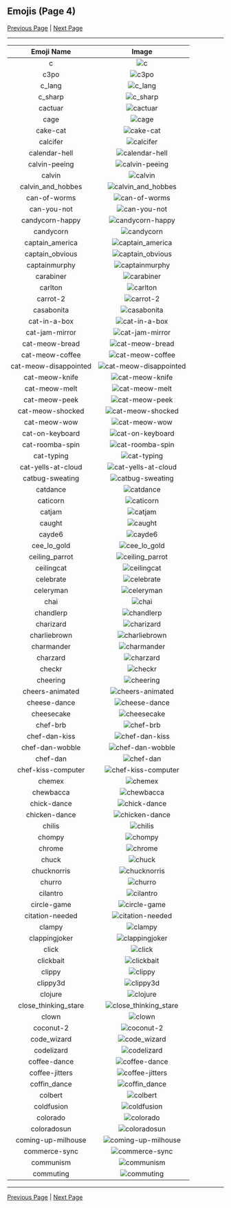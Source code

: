 
  ## Emojis (Page 4)

  [Previous Page](/docs/denverdevs/page-b-0003.md)
   | [Next Page](/docs/denverdevs/page-c-0005.md)

  <hr />

  |Emoji Name|Image|
  | :-: | :-: |
  |c| ![c](/emojis/denverdevs/c.jpg)|
  |c3po| ![c3po](/emojis/denverdevs/c3po.gif)|
  |c_lang| ![c_lang](/emojis/denverdevs/c_lang.png)|
  |c_sharp| ![c_sharp](/emojis/denverdevs/c_sharp.png)|
  |cactuar| ![cactuar](/emojis/denverdevs/cactuar.gif)|
  |cage| ![cage](/emojis/denverdevs/cage.png)|
  |cake-cat| ![cake-cat](/emojis/denverdevs/cake-cat.png)|
  |calcifer| ![calcifer](/emojis/denverdevs/calcifer.gif)|
  |calendar-hell| ![calendar-hell](/emojis/denverdevs/calendar-hell.gif)|
  |calvin-peeing| ![calvin-peeing](/emojis/denverdevs/calvin-peeing.png)|
  |calvin| ![calvin](/emojis/denverdevs/calvin.jpg)|
  |calvin_and_hobbes| ![calvin_and_hobbes](/emojis/denverdevs/calvin_and_hobbes.jpg)|
  |can-of-worms| ![can-of-worms](/emojis/denverdevs/can-of-worms.gif)|
  |can-you-not| ![can-you-not](/emojis/denverdevs/can-you-not.png)|
  |candycorn-happy| ![candycorn-happy](/emojis/denverdevs/candycorn-happy.png)|
  |candycorn| ![candycorn](/emojis/denverdevs/candycorn.png)|
  |captain_america| ![captain_america](/emojis/denverdevs/captain_america.gif)|
  |captain_obvious| ![captain_obvious](/emojis/denverdevs/captain_obvious.gif)|
  |captainmurphy| ![captainmurphy](/emojis/denverdevs/captainmurphy.png)|
  |carabiner| ![carabiner](/emojis/denverdevs/carabiner.png)|
  |carlton| ![carlton](/emojis/denverdevs/carlton.gif)|
  |carrot-2| ![carrot-2](/emojis/denverdevs/carrot-2.png)|
  |casabonita| ![casabonita](/emojis/denverdevs/casabonita.png)|
  |cat-in-a-box| ![cat-in-a-box](/emojis/denverdevs/cat-in-a-box.png)|
  |cat-jam-mirror| ![cat-jam-mirror](/emojis/denverdevs/cat-jam-mirror.gif)|
  |cat-meow-bread| ![cat-meow-bread](/emojis/denverdevs/cat-meow-bread.png)|
  |cat-meow-coffee| ![cat-meow-coffee](/emojis/denverdevs/cat-meow-coffee.png)|
  |cat-meow-disappointed| ![cat-meow-disappointed](/emojis/denverdevs/cat-meow-disappointed.png)|
  |cat-meow-knife| ![cat-meow-knife](/emojis/denverdevs/cat-meow-knife.png)|
  |cat-meow-melt| ![cat-meow-melt](/emojis/denverdevs/cat-meow-melt.png)|
  |cat-meow-peek| ![cat-meow-peek](/emojis/denverdevs/cat-meow-peek.png)|
  |cat-meow-shocked| ![cat-meow-shocked](/emojis/denverdevs/cat-meow-shocked.png)|
  |cat-meow-wow| ![cat-meow-wow](/emojis/denverdevs/cat-meow-wow.png)|
  |cat-on-keyboard| ![cat-on-keyboard](/emojis/denverdevs/cat-on-keyboard.png)|
  |cat-roomba-spin| ![cat-roomba-spin](/emojis/denverdevs/cat-roomba-spin.gif)|
  |cat-typing| ![cat-typing](/emojis/denverdevs/cat-typing.gif)|
  |cat-yells-at-cloud| ![cat-yells-at-cloud](/emojis/denverdevs/cat-yells-at-cloud.jpg)|
  |catbug-sweating| ![catbug-sweating](/emojis/denverdevs/catbug-sweating.gif)|
  |catdance| ![catdance](/emojis/denverdevs/catdance.gif)|
  |caticorn| ![caticorn](/emojis/denverdevs/caticorn.png)|
  |catjam| ![catjam](/emojis/denverdevs/catjam.gif)|
  |caught| ![caught](/emojis/denverdevs/caught.png)|
  |cayde6| ![cayde6](/emojis/denverdevs/cayde6.png)|
  |cee_lo_gold| ![cee_lo_gold](/emojis/denverdevs/cee_lo_gold.png)|
  |ceiling_parrot| ![ceiling_parrot](/emojis/denverdevs/ceiling_parrot.gif)|
  |ceilingcat| ![ceilingcat](/emojis/denverdevs/ceilingcat.jpg)|
  |celebrate| ![celebrate](/emojis/denverdevs/celebrate.gif)|
  |celeryman| ![celeryman](/emojis/denverdevs/celeryman.gif)|
  |chai| ![chai](/emojis/denverdevs/chai.png)|
  |chandlerp| ![chandlerp](/emojis/denverdevs/chandlerp.jpg)|
  |charizard| ![charizard](/emojis/denverdevs/charizard.png)|
  |charliebrown| ![charliebrown](/emojis/denverdevs/charliebrown.gif)|
  |charmander| ![charmander](/emojis/denverdevs/charmander.gif)|
  |charzard| ![charzard](/emojis/denverdevs/charzard.png)|
  |checkr| ![checkr](/emojis/denverdevs/checkr.png)|
  |cheering| ![cheering](/emojis/denverdevs/cheering.gif)|
  |cheers-animated| ![cheers-animated](/emojis/denverdevs/cheers-animated.gif)|
  |cheese-dance| ![cheese-dance](/emojis/denverdevs/cheese-dance.gif)|
  |cheesecake| ![cheesecake](/emojis/denverdevs/cheesecake.png)|
  |chef-brb| ![chef-brb](/emojis/denverdevs/chef-brb.png)|
  |chef-dan-kiss| ![chef-dan-kiss](/emojis/denverdevs/chef-dan-kiss.png)|
  |chef-dan-wobble| ![chef-dan-wobble](/emojis/denverdevs/chef-dan-wobble.gif)|
  |chef-dan| ![chef-dan](/emojis/denverdevs/chef-dan.png)|
  |chef-kiss-computer| ![chef-kiss-computer](/emojis/denverdevs/chef-kiss-computer.png)|
  |chemex| ![chemex](/emojis/denverdevs/chemex.png)|
  |chewbacca| ![chewbacca](/emojis/denverdevs/chewbacca.jpg)|
  |chick-dance| ![chick-dance](/emojis/denverdevs/chick-dance.gif)|
  |chicken-dance| ![chicken-dance](/emojis/denverdevs/chicken-dance.gif)|
  |chilis| ![chilis](/emojis/denverdevs/chilis.gif)|
  |chompy| ![chompy](/emojis/denverdevs/chompy.gif)|
  |chrome| ![chrome](/emojis/denverdevs/chrome.png)|
  |chuck| ![chuck](/emojis/denverdevs/chuck.png)|
  |chucknorris| ![chucknorris](/emojis/denverdevs/chucknorris.png)|
  |churro| ![churro](/emojis/denverdevs/churro.jpg)|
  |cilantro| ![cilantro](/emojis/denverdevs/cilantro.png)|
  |circle-game| ![circle-game](/emojis/denverdevs/circle-game.png)|
  |citation-needed| ![citation-needed](/emojis/denverdevs/citation-needed.png)|
  |clampy| ![clampy](/emojis/denverdevs/clampy.jpg)|
  |clappingjoker| ![clappingjoker](/emojis/denverdevs/clappingjoker.gif)|
  |click| ![click](/emojis/denverdevs/click.png)|
  |clickbait| ![clickbait](/emojis/denverdevs/clickbait.png)|
  |clippy| ![clippy](/emojis/denverdevs/clippy.gif)|
  |clippy3d| ![clippy3d](/emojis/denverdevs/clippy3d.gif)|
  |clojure| ![clojure](/emojis/denverdevs/clojure.gif)|
  |close_thinking_stare| ![close_thinking_stare](/emojis/denverdevs/close_thinking_stare.png)|
  |clown| ![clown](/emojis/denverdevs/clown.png)|
  |coconut-2| ![coconut-2](/emojis/denverdevs/coconut-2.png)|
  |code_wizard| ![code_wizard](/emojis/denverdevs/code_wizard.gif)|
  |codelizard| ![codelizard](/emojis/denverdevs/codelizard.png)|
  |coffee-dance| ![coffee-dance](/emojis/denverdevs/coffee-dance.gif)|
  |coffee-jitters| ![coffee-jitters](/emojis/denverdevs/coffee-jitters.gif)|
  |coffin_dance| ![coffin_dance](/emojis/denverdevs/coffin_dance.gif)|
  |colbert| ![colbert](/emojis/denverdevs/colbert.png)|
  |coldfusion| ![coldfusion](/emojis/denverdevs/coldfusion.jpg)|
  |colorado| ![colorado](/emojis/denverdevs/colorado.png)|
  |coloradosun| ![coloradosun](/emojis/denverdevs/coloradosun.jpg)|
  |coming-up-milhouse| ![coming-up-milhouse](/emojis/denverdevs/coming-up-milhouse.gif)|
  |commerce-sync| ![commerce-sync](/emojis/denverdevs/commerce-sync.png)|
  |communism| ![communism](/emojis/denverdevs/communism.png)|
  |commuting| ![commuting](/emojis/denverdevs/commuting.png)|

  <hr/>
  
  [Previous Page](/docs/denverdevs/page-b-0003.md)
   | [Next Page](/docs/denverdevs/page-c-0005.md)